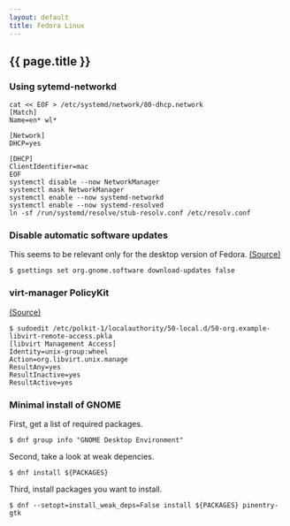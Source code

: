 ```yaml
---
layout: default
title: Fedora Linux
---
```


## {{ page.title }}

### Using sytemd-networkd

    cat << EOF > /etc/systemd/network/80-dhcp.network
    [Match]
    Name=en* wl*

    [Network]
    DHCP=yes

    [DHCP]
    ClientIdentifier=mac
    EOF
    systemctl disable --now NetworkManager
    systemctl mask NetworkManager
    systemctl enable --now systemd-networkd
    systemctl enable --now systemd-resolved
    ln -sf /run/systemd/resolve/stub-resolv.conf /etc/resolv.conf

### Disable automatic software updates

This seems to be relevant only for the desktop version of Fedora.
[(Source)](http://vfamilyserver.org/blog/2014/11/disable-background-updates-on-fedora-21-gnome-3-14/)

    $ gsettings set org.gnome.software download-updates false

### virt-manager PolicyKit

[(Source)](https://wiki.libvirt.org/page/SSHPolicyKitSetup)

    $ sudoedit /etc/polkit-1/localauthority/50-local.d/50-org.example-libvirt-remote-access.pkla
    [libvirt Management Access]
    Identity=unix-group:wheel
    Action=org.libvirt.unix.manage
    ResultAny=yes
    ResultInactive=yes
    ResultActive=yes

### Minimal install of GNOME

First, get a list of required packages.

    $ dnf group info "GNOME Desktop Environment"

Second, take a look at weak depencies.

    $ dnf install ${PACKAGES}

Third, install packages you want to install.

    $ dnf --setopt=install_weak_deps=False install ${PACKAGES} pinentry-gtk
